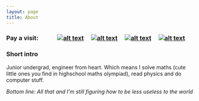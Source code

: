 ```yaml
---
layout: page
title: About
---
```

<!-- Please don't remove this: Grab your social icons from https://github.com/carlsednaoui/gitsocial -->

<!-- display the social media buttons in your README -->



### Pay a visit: &nbsp; &nbsp; &nbsp; &nbsp; &nbsp; &nbsp; [![alt text][1.1]][1] &nbsp; &nbsp; [![alt text][2.1]][2] &nbsp; &nbsp; [![alt text][3.1]][3] &nbsp; &nbsp; [![alt text][4.1]][4]


### Short intro

Junior undergrad, engineer from heart. Which means I solve maths (cute little ones you find in highschool maths olympiad), read physics and do computer stuff.

_Bottom line: All that and I'm still figuring how to be less useless to the world_

<!-- links to social media icons -->
<!-- no need to change these -->

<!-- icons with padding -->

[1.1]: http://i.imgur.com/CKLpgcs.png (email icon with padding)
[2.1]: http://i.imgur.com/aV59QS6.png (github icon with padding)
[3.1]: http://i.imgur.com/Q9Dr6XJ.png (linkedin icon with padding)
[4.1]: http://i.imgur.com/2amdaUm.png (resume icon with padding)

<!-- icons without padding -->

[1.2]: http://i.imgur.com/CKLpgcs.png (email icon without padding)
[2.2]: http://i.imgur.com/aV59QS6.png (github icon without padding)
[3.2]: http://i.imgur.com/Q9Dr6XJ.png (linkedin plus icon without padding)
[4.2]: http://i.imgur.com/2amdaUm.png (resume icon without padding)


<!-- links to your social media accounts -->
<!-- update these accordingly -->

[1]: mailto:thtrieu@apcs.vn
[2]: http://github.com/thtrieu/
[3]: https://linkedin.com/in/thtrieu95
[4]: http://thtrieu.github.io/resume.pdf

<!-- Please don't remove this: Grab your social icons from https://github.com/carlsednaoui/gitsocial -->